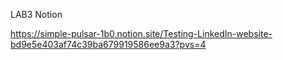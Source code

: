 LAB3 Notion

https://simple-pulsar-1b0.notion.site/Testing-LinkedIn-website-bd9e5e403af74c39ba679919586ee9a3?pvs=4
